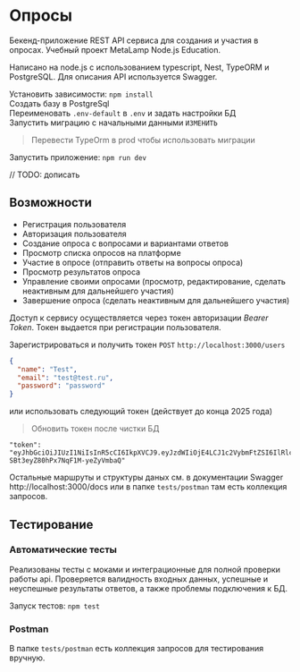 # Опросы

Бекенд-приложение REST API сервиса для создания и участия в опросах. Учебный проект MetaLamp Node.js Education.

Написано на node.js с использованием typescript, Nest, TypeORM и PostgreSQL. Для описания API используется Swagger.

Установить зависимости: `npm install`<br>
Создать базу в PostgreSql<br>
Переименовать `.env-default` в `.env` и задать настройки БД<br>
Запустить миграцию с начальными данными `ИЗМЕНИТЬ`<br>
>Перевести TypeOrm в prod чтобы использовать миграции 

Запустить приложение: `npm run dev`

// TODO: дописать

## Возможности ##
* Регистрация пользователя
* Авторизация пользователя
* Создание опроса с вопросами и вариантами ответов
* Просмотр списка опросов на платформе
* Участие в опросе (отправить ответы на вопросы опроса)
* Просмотр результатов опроса
* Управление своими опросами (просмотр, редактирование, сделать неактивным для дальнейшего участия)
* Завершение опроса (сделать неактивным для дальнейшего участия)

Доступ к сервису осуществляется через токен авторизации *Bearer Token*. Токен выдается при регистрации пользователя.

Зарегистрироваться и получить токен `POST` `http://localhost:3000/users`
```json
{
  "name": "Test",
  "email": "test@test.ru",
  "password": "password"
}
```
или использовать следующий токен (действует до конца 2025 года)
>Обновить токен после чистки БД  
```
"token": "eyJhbGciOiJIUzI1NiIsInR5cCI6IkpXVCJ9.eyJzdWIiOjE4LCJ1c2VybmFtZSI6IlRlc3QiLCJpYXQiOjE3NDczMTg3NzQsImV4cCI6MTc0OTkxMDc3NH0.fEJ8jYMGaaY8Hh-SBt3eyZ80hPx7NqF1M-yeZyVmbaQ"
```
Остальные маршруты и структуры даных см. в документации Swagger http://localhost:3000/docs или в папке `tests/postman` там есть коллекция запросов.

## Тестирование ##

### Автоматические тесты ###
Реализованы тесты с моками и интеграционные для полной проверки работы api. Проверяется валидность входных данных, успешные и неуспешные результаты ответов, а также проблемы подключения к БД.

Запуск тестов: `npm test`

### Postman ###

В папке `tests/postman` есть коллекция запросов для тестирования вручную.